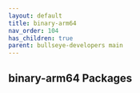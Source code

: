```yaml
---
layout: default
title: binary-arm64
nav_order: 104
has_children: true
parent: bullseye-developers main
---
```


## binary-arm64 Packages
